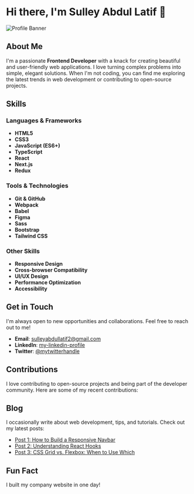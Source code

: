 # Hi there, I'm Sulley Abdul Latif 👋

![Profile Banner](https://avatars.githubusercontent.com/u/170758198?v=4)

## About Me

I'm a passionate **Frontend Developer** with a knack for creating beautiful and user-friendly web applications. I love turning complex problems into simple, elegant solutions. When I'm not coding, you can find me exploring the latest trends in web development or contributing to open-source projects.

## Skills

### Languages & Frameworks
- **HTML5**
- **CSS3**
- **JavaScript (ES6+)**
- **TypeScript**
- **React**
- **Next.js**
- **Redux**

### Tools & Technologies
- **Git & GitHub**
- **Webpack**
- **Babel**
- **Figma**
- **Sass**
- **Bootstrap**
- **Tailwind CSS**

### Other Skills
- **Responsive Design**
- **Cross-browser Compatibility**
- **UI/UX Design**
- **Performance Optimization**
- **Accessibility**


## Get in Touch

I'm always open to new opportunities and collaborations. Feel free to reach out to me!

- **Email**: [sulleyabdullatif2@gmail.com](mailto:sulleyabdullatif2@gmail.com)
- **LinkedIn**: [my-linkedin-profile](https://www.linkedin.com/in/sulley-abdul-latif-aa79b3222)
- **Twitter**: [@mytwitterhandle](https://x.com/MrLogic1718)

## Contributions

I love contributing to open-source projects and being part of the developer community. Here are some of my recent contributions:

## Blog

I occasionally write about web development, tips, and tutorials. Check out my latest posts:

- [Post 1: How to Build a Responsive Navbar](https://your-blog-post-url.com)
- [Post 2: Understanding React Hooks](https://your-blog-post-url.com)
- [Post 3: CSS Grid vs. Flexbox: When to Use Which](https://your-blog-post-url.com)

## Fun Fact

I built my company website in one day!
